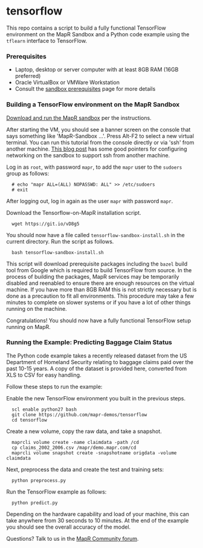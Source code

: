 # tensorflow

This repo contains a script to build a fully functional TensorFlow environment on the MapR Sandbox and a Python code example using the ```tflearn``` interface to TensorFlow.

### Prerequisites

* Laptop, desktop or server computer with at least 8GB RAM (16GB preferred)
* Oracle VirtualBox or VMWare Workstation
* Consult the [sandbox prerequisites](https://www.mapr.com/products/mapr-sandbox-hadoop/download) page for more details

### Building a TensorFlow environment on the MapR Sandbox

[Download and run the MapR sandbox](http://mapr.com/sandbox) per the instructions.

After starting the VM, you should see a banner screen on the console that says something like 'MapR-Sandbox ...'.  Press Alt-F2 to select a new virtual terminal.  You can run this tutorial from the console directly or via 'ssh' from another machine.  [This blog post](https://www.mapr.com/blog/how-configure-network-mapr-sandbox-hadoop-whiteboardwalkthrough) has some good pointers for configuring networking on the sandbox to support ssh from another machine.

Log in as ```root```, with password ```mapr```, to add the ```mapr``` user to the ```sudoers``` group as follows:
```
  # echo "mapr ALL=(ALL) NOPASSWD: ALL" >> /etc/sudoers
  # exit
```
After logging out, log in again as the user ```mapr``` with password ```mapr```.

Download the Tensorflow-on-MapR installation script.

```
  wget https://git.io/vD8g5
```

You should now have a file called ```tensorflow-sandbox-install.sh``` in the current directory.  Run the script as follows.  

```
  bash tensorflow-sandbox-install.sh
```

This script will download prerequisite packages including the ```bazel``` build tool from Google which is required to build TensorFlow from source.  In the process of building the packages, MapR services may be temporarily disabled and reenabled to ensure there are enough resources on the virtual machine.  If you have more than 8GB RAM this is not strictly necessary but is done as a precaution to fit all environments.  This procedure may take a few minutes to complete on slower systems or if you have a lot of other things running on the machine.

Congratulations!  You should now have a fully functional TensorFlow setup running on MapR.  

### Running the Example:  Predicting Baggage Claim Status

The Python code example takes a recently released dataset from the US Department of Homeland Security relating to baggage claims paid over the past 10-15 years.  A copy of the dataset is provided here, converted from XLS to CSV for easy handling.

Follow these steps to run the example:

Enable the new TensorFlow environment you built in the previous steps.
```
  scl enable python27 bash
  git clone https://github.com/mapr-demos/tensorflow
  cd tensorflow
```

Create a new volume, copy the raw data, and take a snapshot.

```
  maprcli volume create -name claimdata -path /cd
  cp claims_2002_2006.csv /mapr/demo.mapr.com/cd
  maprcli volume snapshot create -snapshotname origdata -volume claimdata
```

Next, preprocess the data and create the test and training sets:

```
  python preprocess.py
```

Run the TensorFlow example as follows:

```
  python predict.py
```

Depending on the hardware capability and load of your machine, this can take anywhere from 30 seconds to 10 minutes.  At the end of the example you should see the overall accuracy of the model.

Questions?  Talk to us in the [MapR Community forum](https://community.mapr.com/community/answers).












